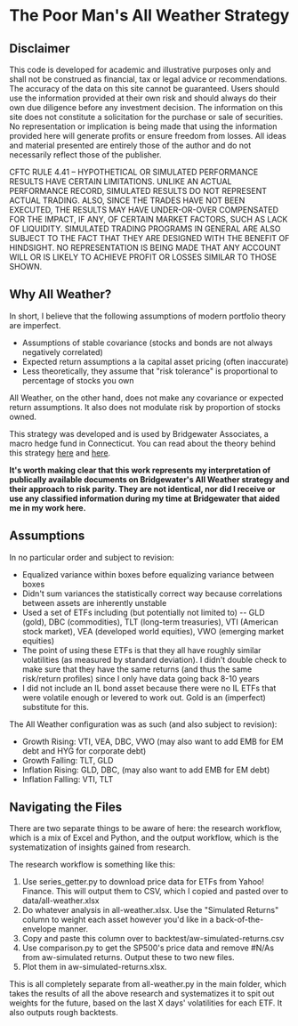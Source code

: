 <h1>The Poor Man's All Weather Strategy</h1>

<h2> Disclaimer </h2>

This code is developed for academic and illustrative purposes only and shall not be construed as financial, tax or legal advice or recommendations. The accuracy of the data on this site cannot be guaranteed. Users should use the information provided at their own risk and should always do their own due diligence before any investment decision. The information on this site does not constitute a solicitation for the purchase or sale of securities. No representation or implication is being made that using the information provided here will generate profits or ensure freedom from losses. All ideas and material presented are entirely those of the author and do not necessarily reflect those of the publisher. 

CFTC RULE 4.41 – HYPOTHETICAL OR SIMULATED PERFORMANCE RESULTS HAVE CERTAIN LIMITATIONS. UNLIKE AN ACTUAL PERFORMANCE RECORD, SIMULATED RESULTS DO NOT REPRESENT ACTUAL TRADING. ALSO, SINCE THE TRADES HAVE NOT BEEN EXECUTED, THE RESULTS MAY HAVE UNDER-OR-OVER COMPENSATED FOR THE IMPACT, IF ANY, OF CERTAIN MARKET FACTORS, SUCH AS LACK OF LIQUIDITY. SIMULATED TRADING PROGRAMS IN GENERAL ARE ALSO SUBJECT TO THE FACT THAT THEY ARE DESIGNED WITH THE BENEFIT OF HINDSIGHT. NO REPRESENTATION IS BEING MADE THAT ANY ACCOUNT WILL OR IS LIKELY TO ACHIEVE PROFIT OR LOSSES SIMILAR TO THOSE SHOWN.

<h2> Why All Weather? </h2>

In short, I believe that the following assumptions of modern portfolio theory are imperfect.

<ul>
	<li> Assumptions of stable covariance (stocks and bonds are not always negatively correlated) </li>
	<li> Expected return assumptions a la capital asset pricing (often inaccurate) </li>
	<li> Less theoretically, they assume that "risk tolerance" is proportional to percentage of stocks you own </li>
</ul>

All Weather, on the other hand, does not make any covariance or expected return assumptions. It also does not modulate risk by proportion of stocks owned. 

This strategy was developed and is used by Bridgewater Associates, a macro hedge fund in Connecticut. You can read about the theory behind this strategy <a href="http://www.bwater.com/research-library/the-all-weather-strategy/">here</a> and <a href="http://www.bwater.com/research-library/risk-parity/">here</a>.

<strong>It's worth making clear that this work represents my interpretation of publically available documents on Bridgewater's All Weather strategy and their approach to risk parity. They are not identical, nor did I receive or use any classified information during my time at Bridgewater that aided me in my work here.</strong>

<h2> Assumptions </h2>

In no particular order and subject to revision:

<ul>
	<li> Equalized variance within boxes before equalizing variance between boxes </li>
	<li> Didn't sum variances the statistically correct way because correlations between assets are inherently unstable </li>
	<li> Used a set of ETFs including (but potentially not limited to) -- GLD (gold), DBC (commodities), TLT (long-term treasuries), VTI (American stock market), VEA (developed world equities), VWO (emerging market equities) </li>
	<li> The point of using these ETFs is that they all have roughly similar volatilities (as measured by standard deviation). I didn't double check to make sure that they have the same returns (and thus the same risk/return profiles) since I only have data going back 8-10 years</li>
	<li> I did not include an IL bond asset because there were no IL ETFs that were volatile enough or levered to work out. Gold is an (imperfect) substitute for this. </li>
</ul>

The All Weather configuration was as such (and also subject to revision):

<ul> 
	<li>Growth Rising: VTI, VEA, DBC, VWO (may also want to add EMB for EM debt and HYG for corporate debt)</li>
	<li>Growth Falling: TLT, GLD</li>
	<li>Inflation Rising: GLD, DBC, (may also want to add EMB for EM debt)</li>
	<li>Inflation Falling: VTI, TLT</li>
</ul>

<h2> Navigating the Files </h2>

There are two separate things to be aware of here: the research workflow, which is a mix of Excel and Python, and the output workflow, which is the systematization of insights gained from research.

The research workflow is something like this:

<ol>
	<li> Use series_getter.py to download price data for ETFs from Yahoo! Finance. This will output them to CSV, which I copied and pasted over to data/all-weather.xlsx</li>
	<li> Do whatever analysis in all-weather.xlsx. Use the "Simulated Returns" column to weight each asset however you'd like in a back-of-the-envelope manner. </li>
	<li> Copy and paste this column over to backtest/aw-simulated-returns.csv </li>
	<li> Use comparison.py to get the SP500's price data and remove #N/As from aw-simulated returns. Output these to two new files. </li>
	<li> Plot them in aw-simulated-returns.xlsx. </li>
</ol>

This is all completely separate from all-weather.py in the main folder, which takes the results of all the above research and systematizes it to spit out weights for the future, based on the last X days' volatilities for each ETF. It also outputs 
rough backtests.
